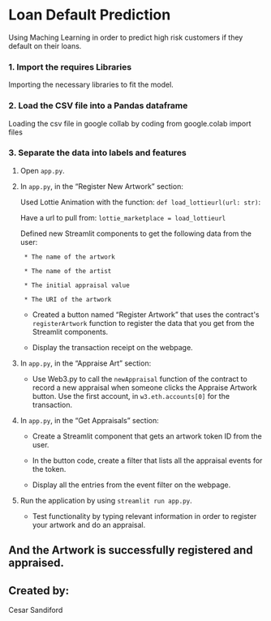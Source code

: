 # Loan Default Prediction

Using Maching Learning in order to predict high risk customers if they default on their loans.

### 1. Import the requires Libraries

Importing the necessary libraries to fit the model.


### 2. Load the CSV file into a Pandas dataframe

Loading the csv file in google collab by coding from google.colab import files


### 3. Separate the data into labels and features

1. Open `app.py`.

2. In `app.py`, in the “Register New Artwork” section:

     Used Lottie Animation with the function: `def load_lottieurl(url: str)`:
    
     Have a url to pull from: `lottie_marketplace = load_lottieurl`

     Defined new Streamlit components to get the following data from the user:

        * The name of the artwork

        * The name of the artist

        * The initial appraisal value

        * The URI of the artwork

    * Created a button named “Register Artwork” that uses the contract's `registerArtwork` function to register the data that you get from the Streamlit components.

    * Display the transaction receipt on the webpage.

3. In `app.py`, in the “Appraise Art” section:

    * Use Web3.py to call the `newAppraisal` function of the contract to record a new appraisal when someone clicks the Appraise Artwork button. Use the first account, in `w3.eth.accounts[0]` for the transaction.

4. In `app.py`, in the “Get Appraisals” section:

    * Create a Streamlit component that gets an artwork token ID from the user.

    * In the button code, create a filter that lists all the appraisal events for the token.

    * Display all the entries from the event filter on the webpage.

5. Run the application by using `streamlit run app.py`.
    
    * Test functionality by typing relevant information in order to register your artwork and do an appraisal.

## And the Artwork is successfully registered and appraised.

## Created by: 

Cesar Sandiford







